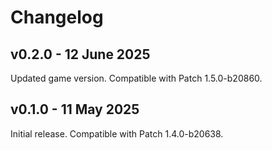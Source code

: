 # Changelog

## v0.2.0 - 12 June 2025
Updated game version. Compatible with Patch 1.5.0-b20860.

## v0.1.0 - 11 May 2025
Initial release. Compatible with Patch 1.4.0-b20638.

